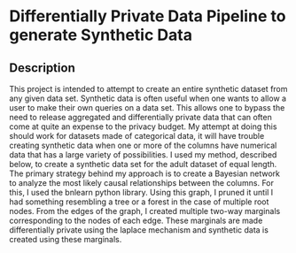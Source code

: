 # Differentially Private Data Pipeline to generate Synthetic Data

## Description
This project is intended to attempt to create an entire synthetic dataset from any given data set.
Synthetic data is often useful when one wants to allow a user to make their own queries on a data set.
This allows one to bypass the need to release aggregated and differentially private data that can often
come at quite an expense to the privacy budget. My attempt at doing this should work for datasets made
of categorical data, it will have trouble creating synthetic data when one or more of the columns have
numerical data that has a large variety of possibilities. I used my method, described below, to create a
synthetic data set for the adult dataset of equal length. The primary strategy behind my approach is to
create a Bayesian network to analyze the most likely causal relationships between the columns. For this, I
used the bnlearn python library. Using this graph, I pruned it until I had something resembling a tree or a
forest in the case of multiple root nodes. From the edges of the graph, I created multiple two-way marginals 
corresponding to the nodes of each edge. These marginals are made differentially private using the laplace
mechanism and synthetic data is created using these marginals.
